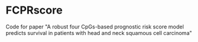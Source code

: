 # FCPRscore

Code for paper "A robust four CpGs-based prognostic risk score model predicts 
survival in patients with head and neck squamous cell carcinoma"
